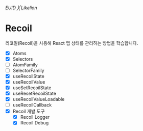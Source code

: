 ###### EUID ╳ Likelion

# Recoil

리코일(Recoil)을 사용해 React 앱 상태를 관리하는 방법을 학습합니다.

- [x] Atoms
- [x] Selectors
- [ ] AtomFamily
- [ ] SelectorFamily
- [x] useRecoilState
- [x] useRecoilValue
- [x] useSetRecoilState
- [x] useResetRecoilState
- [x] useRecoilValueLoadable
- [ ] useRecoilCallback
- [X] Recoil 개발 도구
  - [x] Recoil Logger
  - [x] Recoil Debug